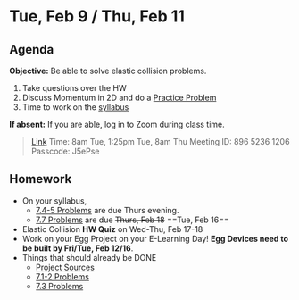 Tue, Feb 9 / Thu, Feb 11
==================  
  
Agenda  
---------  
**Objective:** Be able to solve elastic collision problems.
  
1. Take questions over the HW
2. Discuss Momentum in 2D and do a [Practice Problem][prob]
3. Time to work on the [syllabus]

**If absent:** If you are able, log in to Zoom during class time.
> [Link](https://us02web.zoom.us/j/89652361206?pwd=L3ZYQzBGNitFK0J6K1M4Nk1iM1dYQT09)
> Time: 8am Tue, 1:25pm Tue, 8am Thu
> Meeting ID: 896 5236 1206
> Passcode: J5ePse
  
Homework   
-------------  
- On your syllabus, 
	- [7.4-5 Problems][7.4-5] are due Thurs evening.
	- [7.7 Problems][7.7] are due ~~Thurs, Feb 18~~ ==Tue, Feb 16==
- Elastic Collision **HW Quiz** on Wed-Thu, Feb 17-18
- Work on your Egg Project on your E-Learning Day!  **Egg Devices need to be built by Fri/Tue, Feb 12/16**.
- Things that should already be DONE
	- [Project Sources][research]
	- [7.1-2 Problems][7.1-2] 
	- [7.3 Problems][7.3] 

[research]: https://avon.schoology.com/assignment/4621629308/
[syllabus]: https://avon.schoology.com/course/2624603229/materials?f=369842845
[7.1-2]: https://avon.schoology.com/assignment/4622403532/
[7.3]: https://avon.schoology.com/assignment/4622408506/
[7.4-5]: https://avon.schoology.com/assignment/4622420473/
[7.7]: https://avon.schoology.com/assignment/4622428426/

[prob]: https://avon.schoology.com/page/4659304977

<!--stackedit_data:
eyJoaXN0b3J5IjpbLTExNjc0MDE5ODEsMTMwOTE5NDA4LDEyNj
Q3Mzc4MzcsLTE1MDM1MDM1OTUsMjAzNDMzOTczMywtNjg3MjU2
MDE2LDUxMTIzODQyMSwtMTUzMDQ3ODAyMSwxODE3ODQ0MDE3LC
0xMzU3ODAzODEyLDE4NDc0MDQzMzcsMzgxMjM4NTQ0LC0xODU5
NzI2MDc3LDcxNTU2NjA4MSwyMTM4MDEyNTE4LC0yMTQ2MzcwOD
EwXX0=
-->